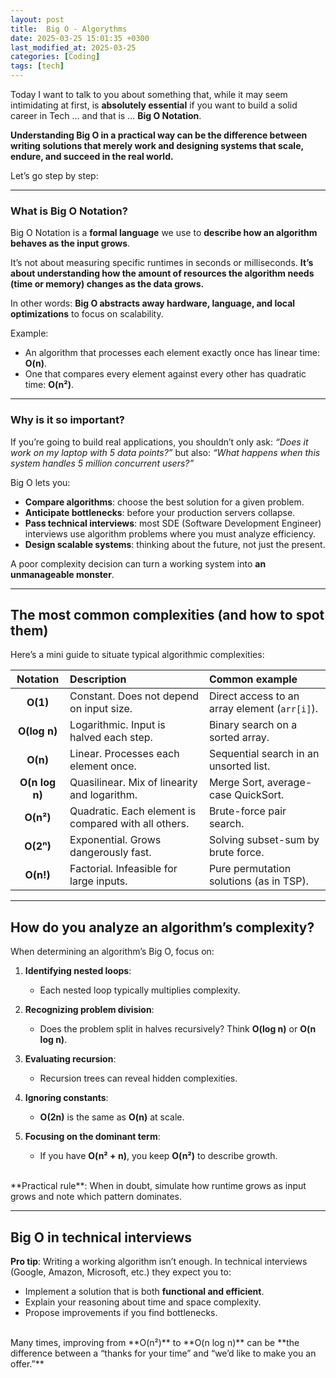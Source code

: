 ```yaml
---
layout: post
title:  Big O - Algorythms
date: 2025-03-25 15:01:35 +0300
last_modified_at: 2025-03-25
categories: [Coding]
tags: [tech]
---
```


Today I want to talk to you about something that, while it may seem intimidating at first, is **absolutely essential** if you want to build a solid career in Tech … and that is … **Big O Notation**.

**Understanding Big O in a practical way can be the difference between writing solutions that merely work and designing systems that scale, endure, and succeed in the real world.**

Let’s go step by step:

---

### What is Big O Notation?

Big O Notation is a **formal language** we use to **describe how an algorithm behaves as the input grows**.

It’s not about measuring specific runtimes in seconds or milliseconds. **It’s about understanding how the amount of resources the algorithm needs (time or memory) changes as the data grows.**

In other words: **Big O abstracts away hardware, language, and local optimizations** to focus on scalability.

Example:

* An algorithm that processes each element exactly once has linear time: **O(n)**.
* One that compares every element against every other has quadratic time: **O(n²)**.

---

### Why is it so important?

If you’re going to build real applications, you shouldn’t only ask:
*“Does it work on my laptop with 5 data points?”*
but also:
*“What happens when this system handles 5 million concurrent users?”*

Big O lets you:

* **Compare algorithms**: choose the best solution for a given problem.
* **Anticipate bottlenecks**: before your production servers collapse.
* **Pass technical interviews**: most SDE (Software Development Engineer) interviews use algorithm problems where you must analyze efficiency.
* **Design scalable systems**: thinking about the future, not just the present.

A poor complexity decision can turn a working system into **an unmanageable monster**.

---

## The most common complexities (and how to spot them)

Here’s a mini guide to situate typical algorithmic complexities:

|    Notation    | Description                                          | Common example                                |
| :------------: | :--------------------------------------------------- | :-------------------------------------------- |
|    **O(1)**    | Constant. Does not depend on input size.             | Direct access to an array element (`arr[i]`). |
|  **O(log n)**  | Logarithmic. Input is halved each step.              | Binary search on a sorted array.              |
|    **O(n)**    | Linear. Processes each element once.                 | Sequential search in an unsorted list.        |
| **O(n log n)** | Quasilinear. Mix of linearity and logarithm.         | Merge Sort, average-case QuickSort.           |
|    **O(n²)**   | Quadratic. Each element is compared with all others. | Brute-force pair search.                      |
|    **O(2ⁿ)**   | Exponential. Grows dangerously fast.                 | Solving subset-sum by brute force.            |
|    **O(n!)**   | Factorial. Infeasible for large inputs.              | Pure permutation solutions (as in TSP).       |

---

## How do you analyze an algorithm’s complexity?

When determining an algorithm’s Big O, focus on:

1. **Identifying nested loops**:

   * Each nested loop typically multiplies complexity.
2. **Recognizing problem division**:

   * Does the problem split in halves recursively? Think **O(log n)** or **O(n log n)**.
3. **Evaluating recursion**:

   * Recursion trees can reveal hidden complexities.
4. **Ignoring constants**:

   * **O(2n)** is the same as **O(n)** at scale.
5. **Focusing on the dominant term**:

   * If you have **O(n² + n)**, you keep **O(n²)** to describe growth.

<br>
**Practical rule**:  
When in doubt, simulate how runtime grows as input grows and note which pattern dominates.

---

## Big O in technical interviews

**Pro tip**: Writing a working algorithm isn’t enough.
In technical interviews (Google, Amazon, Microsoft, etc.) they expect you to:

* Implement a solution that is both **functional and efficient**.
* Explain your reasoning about time and space complexity.
* Propose improvements if you find bottlenecks.

<br>
Many times, improving from **O(n²)** to **O(n log n)** can be **the difference between a “thanks for your time” and “we’d like to make you an offer.”**
